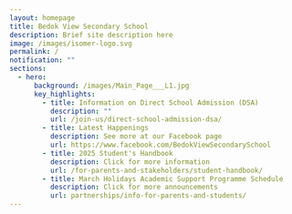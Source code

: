```yaml
---
layout: homepage
title: Bedok View Secondary School
description: Brief site description here
image: /images/isomer-logo.svg
permalink: /
notification: ""
sections:
  - hero:
      background: /images/Main_Page___L1.jpg
      key_highlights:
        - title: Information on Direct School Admission (DSA)
          description: ""
          url: /join-us/direct-school-admission-dsa/
        - title: Latest Happenings
          description: See more at our Facebook page
          url: https://www.facebook.com/BedokViewSecondarySchool
        - title: 2025 Student's Handbook
          description: Click for more information
          url: /for-parents-and-stakeholders/student-handbook/
        - title: March Holidays Academic Support Programme Schedule
          description: Click for more announcements
          url: partnerships/info-for-parents-and-students/
---
```

